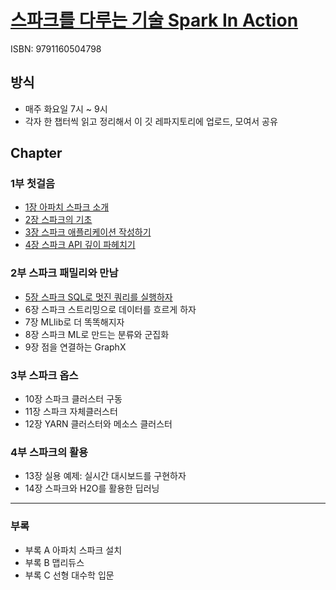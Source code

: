 # [스파크를 다루는 기술 Spark In Action](http://book.naver.com/bookdb/book_detail.nhn?bid=13603036)
ISBN: 9791160504798

## 방식
* 매주 화요일 7시 ~ 9시
* 각자 한 챕터씩 읽고 정리해서 이 깃 레파지토리에 업로드, 모여서 공유

## Chapter
### 1부 첫걸음
* [1장 아파치 스파크 소개](Chapter01-Introduction-to-apache-spark.md)
* [2장 스파크의 기초](Chapter02-Spark-fundamentals.md)
* [3장 스파크 애플리케이션 작성하기](Chapter03-Writing-spark-applications.md)
* [4장 스파크 API 깊이 파헤치기](Chapter04-Let-us-dig-into-spark-api.md)

### 2부 스파크 패밀리와 만남
* [5장 스파크 SQL로 멋진 쿼리를 실행하자](Chapter05-Sparkling-queries-with-spark-sql.md)
* 6장 스파크 스트리밍으로 데이터를 흐르게 하자
* 7장 MLlib로 더 똑똑해지자
* 8장 스파크 ML로 만드는 분류와 군집화
* 9장 점을 연결하는 GraphX

### 3부 스파크 옵스
* 10장 스파크 클러스터 구동
* 11장 스파크 자체클러스터
* 12장 YARN 클러스터와 메소스 클러스터

### 4부 스파크의 활용
* 13장 실용 예제: 실시간 대시보드를 구현하자
* 14장 스파크와 H2O를 활용한 딥러닝

---

### 부록
* 부록 A 아파치 스파크 설치
* 부록 B 맵리듀스
* 부록 C 선형 대수학 입문
